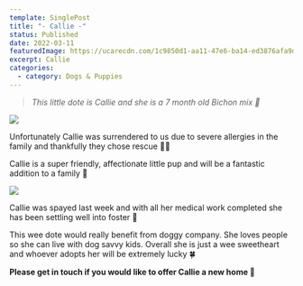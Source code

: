 ```yaml
---
template: SinglePost
title: "- Callie -"
status: Published
date: 2022-03-11
featuredImage: https://ucarecdn.com/1c9850d1-aa11-47e6-ba14-ed3876afa9db/-/crop/720x667/0,113/-/preview/
excerpt: Callie
categories:
  - category: Dogs & Puppies
---
```

> *This little dote is Callie and she is a 7 month old Bichon mix 🥰*

![](https://ucarecdn.com/8a872d6c-9195-455a-bc89-bd280731093e/)

Unfortunately Callie was surrendered to us due to severe allergies in the family and thankfully they chose rescue 🙏🏻

Callie is a super friendly, affectionate little pup and will be a fantastic addition to a family 🤗

![](https://ucarecdn.com/f3e4ecaa-0cce-4559-a6e9-2c689aa794ea/)

Callie was spayed last week and with all her medical work completed she has been settling well into foster 🐶 


This wee dote would really benefit from doggy company. She loves people so she can live with dog savvy kids. Overall she is just a wee sweetheart and whoever adopts her will be extremely lucky 🍀 


**Please get in touch if you would like to offer Callie a new home 🏡**